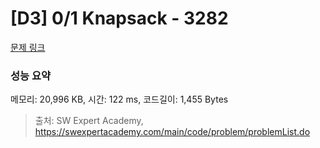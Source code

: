# [D3] 0/1 Knapsack - 3282 

[문제 링크](https://swexpertacademy.com/main/code/problem/problemDetail.do?contestProbId=AWBJAVpqrzQDFAWr) 

### 성능 요약

메모리: 20,996 KB, 시간: 122 ms, 코드길이: 1,455 Bytes



> 출처: SW Expert Academy, https://swexpertacademy.com/main/code/problem/problemList.do